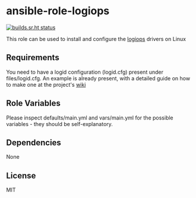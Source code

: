 ansible-role-logiops
=========

[![builds.sr.ht status](https://builds.sr.ht/~fourstepper/ansible-role-logiops.svg)](https://builds.sr.ht/~fourstepper/ansible-role-logiops?)

This role can be used to install and configure the [logiops](https://github.com/PixlOne/logiops) drivers on Linux

Requirements
------------

You need to have a logid configuration (logid.cfg) present under files/logid.cfg. An example is already present, with a detailed guide on how to make one at the project's [wiki](https://github.com/PixlOne/logiops/wiki)

Role Variables
--------------

Please inspect defaults/main.yml and vars/main.yml for the possible variables - they should be self-explanatory.

Dependencies
------------

None

License
-------

MIT
